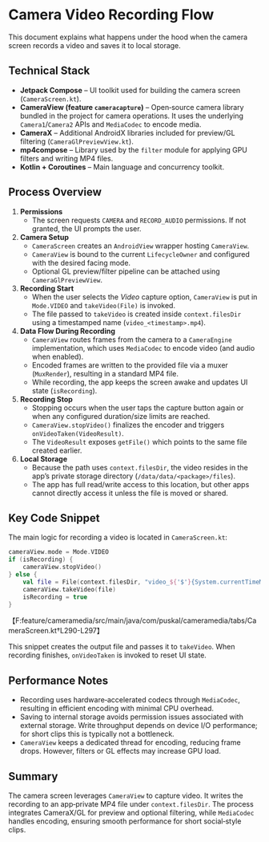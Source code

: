 # Camera Video Recording Flow

This document explains what happens under the hood when the camera screen records a video and saves it to local storage.

## Technical Stack

- **Jetpack Compose** – UI toolkit used for building the camera screen (`CameraScreen.kt`).
- **CameraView (feature `cameracapture`)** – Open‑source camera library bundled in the project for camera operations. It uses the underlying `Camera1`/`Camera2` APIs and `MediaCodec` to encode media.
- **CameraX** – Additional AndroidX libraries included for preview/GL filtering (`CameraGlPreviewView.kt`).
- **mp4compose** – Library used by the `filter` module for applying GPU filters and writing MP4 files.
- **Kotlin + Coroutines** – Main language and concurrency toolkit.

## Process Overview

1. **Permissions**
   - The screen requests `CAMERA` and `RECORD_AUDIO` permissions. If not granted, the UI prompts the user.
2. **Camera Setup**
   - `CameraScreen` creates an `AndroidView` wrapper hosting `CameraView`.
   - `CameraView` is bound to the current `LifecycleOwner` and configured with the desired facing mode.
   - Optional GL preview/filter pipeline can be attached using `CameraGlPreviewView`.
3. **Recording Start**
   - When the user selects the *Video* capture option, `CameraView` is put in `Mode.VIDEO` and `takeVideo(File)` is invoked.
   - The file passed to `takeVideo` is created inside `context.filesDir` using a timestamped name (`video_<timestamp>.mp4`).
4. **Data Flow During Recording**
   - `CameraView` routes frames from the camera to a `CameraEngine` implementation, which uses `MediaCodec` to encode video (and audio when enabled).
   - Encoded frames are written to the provided file via a muxer (`MuxRender`), resulting in a standard MP4 file.
   - While recording, the app keeps the screen awake and updates UI state (`isRecording`).
5. **Recording Stop**
   - Stopping occurs when the user taps the capture button again or when any configured duration/size limits are reached.
   - `CameraView.stopVideo()` finalizes the encoder and triggers `onVideoTaken(VideoResult)`.
   - The `VideoResult` exposes `getFile()` which points to the same file created earlier.
6. **Local Storage**
   - Because the path uses `context.filesDir`, the video resides in the app’s private storage directory (`/data/data/<package>/files`).
   - The app has full read/write access to this location, but other apps cannot directly access it unless the file is moved or shared.

## Key Code Snippet

The main logic for recording a video is located in `CameraScreen.kt`:

```kotlin
cameraView.mode = Mode.VIDEO
if (isRecording) {
    cameraView.stopVideo()
} else {
    val file = File(context.filesDir, "video_${'$'}{System.currentTimeMillis()}.mp4")
    cameraView.takeVideo(file)
    isRecording = true
}
```
【F:feature/cameramedia/src/main/java/com/puskal/cameramedia/tabs/CameraScreen.kt†L290-L297】

This snippet creates the output file and passes it to `takeVideo`. When recording finishes, `onVideoTaken` is invoked to reset UI state.

## Performance Notes

- Recording uses hardware‑accelerated codecs through `MediaCodec`, resulting in efficient encoding with minimal CPU overhead.
- Saving to internal storage avoids permission issues associated with external storage. Write throughput depends on device I/O performance; for short clips this is typically not a bottleneck.
- `CameraView` keeps a dedicated thread for encoding, reducing frame drops. However, filters or GL effects may increase GPU load.

## Summary

The camera screen leverages `CameraView` to capture video. It writes the recording to an app‑private MP4 file under `context.filesDir`. The process integrates CameraX/GL for preview and optional filtering, while `MediaCodec` handles encoding, ensuring smooth performance for short social‑style clips.
